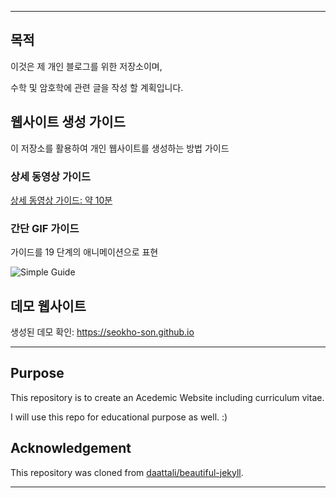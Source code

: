 
---

## 목적

 이것은 제 개인 블로그를 위한 저장소이며,
 
 수학 및 암호학에 관련 글을 작성 할 계획입니다.

## 웹사이트 생성 가이드

이 저장소를 활용하여 개인 웹사이트를 생성하는 방법 가이드

### 상세 동영상 가이드

[상세 동영상 가이드: 약 10분](https://www.youtube.com/watch?v=UgPZXxL2jSw)

### 간단 GIF 가이드

가이드를 19 단계의 애니메이션으로 표현

![Simple Guide](assets/img/simple-guide.gif)


## 데모 웹사이트

생성된 데모 확인: https://seokho-son.github.io


---


## Purpose

This repository is to create an Acedemic Website including curriculum vitae.

I will use this repo for educational purpose as well. :)




## Acknowledgement

This repository was cloned from [daattali/beautiful-jekyll](https://github.com/daattali/beautiful-jekyll).


---
